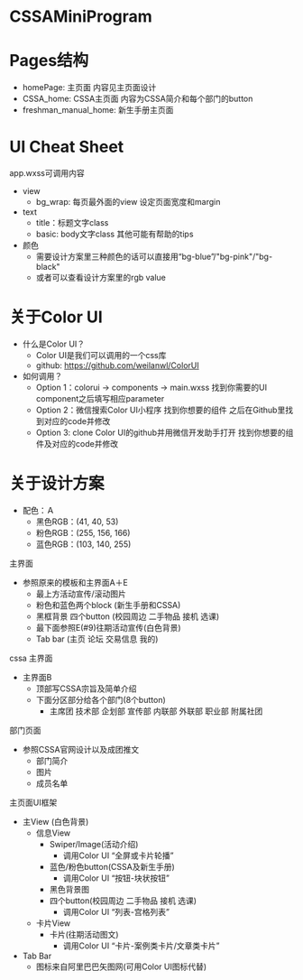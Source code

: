 # CSSAMiniProgram

# Pages结构
- homePage: 主页面 内容见主页面设计
- CSSA_home: CSSA主页面 内容为CSSA简介和每个部门的button
- freshman_manual_home: 新生手册主页面

# UI Cheat Sheet
app.wxss可调用内容
- view
  - bg_wrap: 每页最外面的view 设定页面宽度和margin
- text
  - title：标题文字class
  - basic: body文字class
其他可能有帮助的tips
- 颜色
  - 需要设计方案里三种颜色的话可以直接用“bg-blue”/"bg-pink"/"bg-black"
  - 或者可以查看设计方案里的rgb value
 
# 关于Color UI
- 什么是Color UI？
  - Color UI是我们可以调用的一个css库 
  - github: https://github.com/weilanwl/ColorUI
- 如何调用？
  - Option 1：colorui -> components -> main.wxss
    找到你需要的UI component之后填写相应parameter
  - Option 2：微信搜索Color UI小程序 找到你想要的组件
    之后在Github里找到对应的code并修改
  - Option 3: clone Color UI的github并用微信开发助手打开
    找到你想要的组件及对应的code并修改

# 关于设计方案
- 配色：Ａ
  - 黑色RGB：(41, 40, 53)
  - 粉色RGB：(255, 156, 166)
  - 蓝色RGB：(103, 140, 255)

主界面 
- 参照原来的模板和主界面A＋E
  - 最上方活动宣传/滚动图片
  - 粉色和蓝色两个block (新生手册和CSSA)
  - 黑框背景 四个button (校园周边 二手物品 接机 选课)
  - 最下面参照E(#9)往期活动宣传(白色背景)
  - Tab bar (主页 论坛 交易信息 我的)

cssa 主界面
- 主界面B
  - 顶部写CSSA宗旨及简单介绍
  - 下面分区部分给各个部门(8个button)
    - 主席团 技术部 企划部 宣传部 内联部 外联部 职业部 附属社团

部门页面
- 参照CSSA官网设计以及成团推文
  - 部门简介
  - 图片
  - 成员名单

主页面UI框架
- 主View (白色背景)
  - 信息View
    - Swiper/Image(活动介绍)
      - 调用Color UI “全屏或卡片轮播”
    - 蓝色/粉色button(CSSA及新生手册)
      - 调用Color UI “按钮-块状按钮”
    - 黑色背景图
    - 四个button(校园周边 二手物品 接机 选课)
      - 调用Color UI “列表-宫格列表”
  - 卡片View
    - 卡片(往期活动图文)
      - 调用Color UI “卡片-案例类卡片/文章类卡片”
- Tab Bar
  - 图标来自阿里巴巴矢图网(可用Color UI图标代替)
